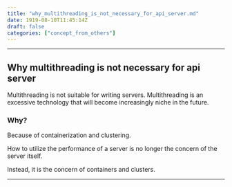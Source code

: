 ```yaml
---
title: "why_multithreading_is_not_necessary_for_api_server.md"
date: 1919-08-10T11:45:14Z
draft: false
categories: ["concept_from_others"]
---
```




---

## Why multithreading is not necessary for api server


Multithreading is not suitable for writing servers. 
Multithreading is an excessive technology that 
will become increasingly niche in the future. 

### Why? 

Because of containerization and clustering.

How to utilize the performance of a server is no longer the concern of the server itself.

Instead, it is the concern of containers and clusters.

---

